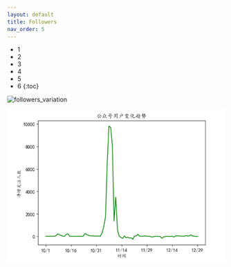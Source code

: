 ```yaml
---
layout: default
title: Followers
nav_order: 5
---
```


- 1
- 2
- 3
- 4
- 5
- 6
{:toc}

![followers_variation](https://github.com/goooooooooooogle/just-the-docs-template/blob/main/assets/followers_trend.png)


![followers_trend](/assets/followers_trend.png)



